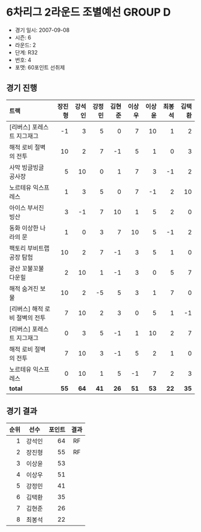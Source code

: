 # 6차리그 2라운드 조별예선 GROUP D

- 경기 일시: 2007-09-08
- 시즌: 6
- 라운드: 2
- 단계: R32
- 번호: 4
- 포맷: 60포인트 선취제





## 경기 진행

| 트랙 | 장진형 | 강석인 | 강정민 | 김현준 | 이상우 | 이상윤 | 최봉석 | 김택환 |
|:---|---:|---:|---:|---:|---:|---:|---:|---:|
| [리버스] 포레스트 지그재그 | -1 | 3 | 5 | 0 | 7 | 10 | 1 | 2 |
| 해적 로비 절벽의 전투 | 10 | 2 | 7 | -1 | 5 | 1 | 0 | 3 |
| 사막 빙글빙글 공사장 | 5 | 10 | 0 | 1 | 7 | 3 | -1 | 2 |
| 노르테유 익스프레스 | 1 | 3 | 5 | 0 | 7 | -1 | 2 | 10 |
| 아이스 부서진 빙산 | 3 | -1 | 7 | 10 | 1 | 5 | 2 | 0 |
| 동화 이상한 나라의 문 | 1 | 0 | 3 | 7 | 10 | 5 | -1 | 2 |
| 팩토리 부비트랩 공장 탐험 | 10 | 2 | 7 | -1 | 3 | 5 | 1 | 0 |
| 광산 꼬불꼬불 다운힐 | 2 | 10 | 1 | -1 | 3 | 0 | 5 | 7 |
| 해적 숨겨진 보물 | 10 | 2 | -5 | 5 | 3 | 1 | 7 | 0 |
| [리버스] 해적 로비 절벽의 전투 | 7 | 10 | 2 | 3 | 0 | 5 | 1 | -1 |
| [리버스] 포레스트 지그재그 | 0 | 3 | 5 | -1 | 1 | 10 | 2 | 7 |
| 해적 로비 절벽의 전투 | 7 | 10 | 3 | -1 | 5 | 2 | 1 | 0 |
| 노르테유 익스프레스 | 0 | 10 | 1 | 5 | -1 | 7 | 2 | 3 |
| __total__ | __55__ | __64__ | __41__ | __26__ | __51__ | __53__ | __22__ | __35__ |




## 경기 결과

| 순위 | 선수 | 포인트 | 결과 |
|---:|:---:|---:|:---:|
| 1 | 강석인 | 64 | RF |
| 2 | 장진형 | 55 | RF |
| 3 | 이상윤 | 53 |  |
| 4 | 이상우 | 51 |  |
| 5 | 강정민 | 41 |  |
| 6 | 김택환 | 35 |  |
| 7 | 김현준 | 26 |  |
| 8 | 최봉석 | 22 |  |

